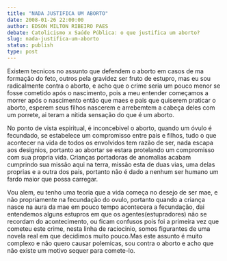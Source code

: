 ```yaml
---
title: "NADA JUSTIFICA UM ABORTO"
date: 2008-01-26 22:00:00
author: EDSON MILTON RIBEIRO PAES
debate: Catolicismo x Saúde Pública: o que justifica um aborto?
slug: nada-justifica-um-aborto
status: publish 
type: post
---
```


Existem tecnicos no assunto que defendem o aborto em casos de ma formação do feto, outros pela gravidez ser fruto de estupro, mas eu sou radicalmente contra o aborto, e acho que o crime seria um pouco menor se fosse cometido após o nascimento, pois a meu entender começamos a morrer após o nascimento então que maes e pais que quiserem praticar o aborto, esperem seus filhos nascerem e arrebemtem a cabeça deles com um porrete, ai teram a nitida sensação do que é um aborto.  

No ponto de vista espiritual, é inconcebivel o aborto, quando um óvulo é fecundado, se estabelece um compromisso entre pais e filhos, tudo o que acontecer na vida de todos os envolvidos tem razão de ser, nada escapa aos designios, portanto ao abortar se estara protelando um compromisso com sua propria vida. Crianças portadoras de anomalias acabam cumprindo sua missão aqui na terra, missão esta de duas vias, uma delas proprias e a outra dos pais, portanto não é dado a nenhum ser humano um fardo maior que possa carregar.  

Vou alem, eu tenho uma teoria que a vida começa no desejo de ser mae, e não propriamente na fecundação do ovulo, portanto quando a criança nasce na aura da mae em pouco tempo acontecera a fecundação, dai entendemos alguns estupros em que os agentes(estupradores) não se recordam do acontecimento, ou ficam confusos pois foi a primeira vez que cometeu este crime, nesta linha de raciocinio, somos figurantes de uma novela real em que decidimos muito pouco.Mas este assunto é muito complexo e não quero causar polemicas, sou contra o aborto e acho que não existe um motivo sequer para comete-lo.
